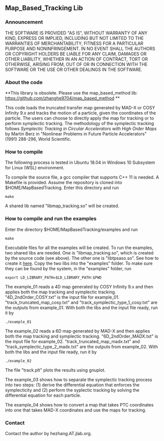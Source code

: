 ## Map_Based_Tracking Lib

### Announcement

THE SOFTWARE IS PROVIDED "AS IS", WITHOUT WARRANTY OF ANY KIND, EXPRESS OR IMPLIED, INCLUDING BUT NOT LIMITED TO THE WARRANTIES OF MERCHANTABILITY, FITNESS FOR A PARTICULAR PURPOSE AND NONINFRINGEMENT. IN NO EVENT SHALL THE AUTHORS OR COPYRIGHT HOLDERS BE LIABLE FOR ANY CLAIM, DAMAGES OR OTHER LIABILITY, WHETHER IN AN ACTION OF CONTRACT, TORT OR OTHERWISE, ARISING FROM, OUT OF OR IN CONNECTION WITH THE SOFTWARE OR THE USE OR OTHER DEALINGS IN THE SOFTWARE.

### About the code

**This library is obsolete. Please use the map_based_method lib: https://github.com/zhanghe9704/map_based_method **



This code loads the truncated transfer map generated by MAD-X or COSY Infinity 9.x and tracks the motion of a particle, given the coordinates of the particle. The users can choose to directly apply the map for tracking or to perform symplectic tracking. The methodology of the symplectic tracking follows _Symplectic Tracking in Circular Accelerators with High Order Maps_ by Martin Berz in "Nonlinear Problems in Future Particle Accelerators" (1991) 288-296, World Scientific. 

### How to compile

The following process is tested in Ubuntu 18.04 in Windows 10 Subsystem for Linux (WSL) environment. 

To compile the source file, a gcc compiler that supports C++ 11 is needed. A Makefile is provided. Assume the repository is cloned into $HOME/MapBasedTracking. Enter this directory and run 

```shell
make
```

A shared lib named "libmap_tracking.so" will be created. 

### How to compile and run the examples

Enter the directory $HOME/MapBasedTracking/examples and run

```shell
make
```

Executable files for all the examples will be created.  To run the examples, two shared libs are needed. One is "libmap_tracking.so", which is created by the source code (see above). The other one is "libtpsaso.so". See how to create it [here](https://github.com/zhanghe9704/tpsa). Copy the two libs into the "examples" folder. To make sure they can be found by the system, in the "examples" folder, run

```shell
export LD_LIBRARY_PATH=$LD_LIBRARY_PATH:$PWD
```



The example_01 reads a 4D map generated by COSY Infinity 9.x and then applies both the map tracking and symplectic tracking. "4D\_2ndOrder_COSY.txt" is the input file for example\_01. "track\_truncated\_map\_cosy.txt" and "track\_symplectic\_type\_1\_cosy.txt" are the outputs from example\_01. With both the libs and the input file ready, run it by 

```shell
./example_01
```

The example_02 reads a 6D map generated by MAD-X and then applies both the map tracking and symplectic tracking. "6D\_2ndOrder_MADX.txt" is the input file for example\_02. "track\_truncated\_map\_madx.txt" and "track\_symplectic\_type\_2\_madx.txt" are the outputs from example\_02. With both the libs and the input file ready, run it by 

```shell
./example_02
```

The file "track.plt" plots the results using gnuplot. 

The example_03 shows how to separate the symplectic tracking process into two steps: (1) derive the differential equation that enforces the symplecticity and (2) perform the syplectic tracking by solving the differential equation for each particle. 

The example_04 shows how to convert a map that takes PTC coordinates into one that takes MAD-X coordinates and use the maps for tracking. 

### Contact

Contact the author by hezhang.AT.jlab.org.

